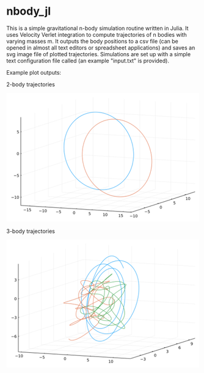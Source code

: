 # nbody_jl
This is a simple gravitational n-body simulation routine written in Julia. It uses Velocity Verlet integration to compute trajectories of n bodies with varying masses m. It outputs the body positions to a csv file (can be opened in almost all text editors or spreadsheet applications) and saves an svg image file of plotted trajectories. Simulations are set up with a simple text configuration file called (an example "input.txt" is provided).

Example plot outputs:

2-body trajectories

![2_body_example](https://raw.githubusercontent.com/ilovematter/nbody_jl/f9fa3e6dbd704036233743ce21dbdbd4ecbace09/2_body_example.svg)

3-body trajectories

![3_body_example](https://raw.githubusercontent.com/ilovematter/nbody_jl/5acf4d2681fd43893df5a9332697c28595f296b7/3_body_example.svg)
